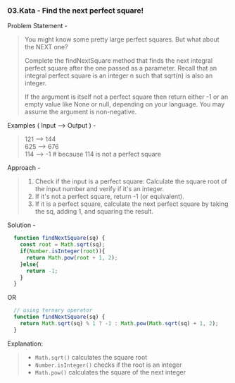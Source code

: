 ### 03.Kata - Find the next perfect square! 
Problem Statement -
> You might know some pretty large perfect squares. But what about the NEXT one?
>
> Complete the findNextSquare method that finds the next integral perfect square after the one passed as a parameter. Recall that an integral perfect square is an integer n such that sqrt(n) is also an integer.
>
> If the argument is itself not a perfect square then return either -1 or an empty value like None or null, depending on your language. You may assume the argument is non-negative.

Examples ( Input --> Output ) -
> 121 --> 144\
625 --> 676\
114 --> -1  #  because 114 is not a perfect square

Approach -
> 1. Check if the input is a perfect square: Calculate the square root of the input number and verify if it's an integer.
> 2. If it's not a perfect square, return -1 (or equivalent).
> 3. If it is a perfect square, calculate the next perfect square by taking the sq, adding 1, and squaring the result.

Solution -
```js
  function findNextSquare(sq) {
    const root = Math.sqrt(sq);
    if(Number.isInteger(root)){
      return Math.pow(root + 1, 2);
    }else{
      return -1;
    }  
  }
```
OR
```js
  // using ternary operator
  function findNextSquare(sq) {
    return Math.sqrt(sq) % 1 ? -1 : Math.pow(Math.sqrt(sq) + 1, 2);
  }
```

Explanation:
> - `Math.sqrt()` calculates the square root
> - `Number.isInteger()` checks if the root is an integer
> - `Math.pow()` calculates the square of the next integer

